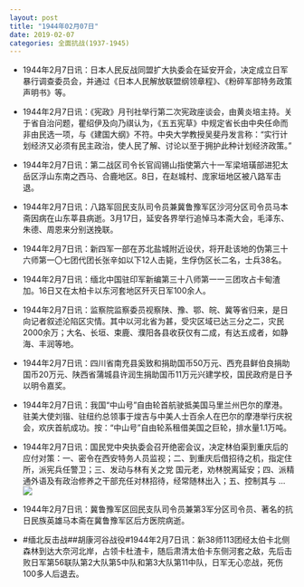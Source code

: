 ```yaml
---
layout: post
title: "1944年02月07日"
date: 2019-02-07
categories: 全面抗战(1937-1945)
---
```


<meta name="referrer" content="no-referrer" />

- 1944年2月7日讯：日本人民反战同盟扩大执委会在延安开会，决定成立日军暴行调查委员会，并通过《日本人民解放联盟纲领章程》、《粉碎军部特务政策声明书》等。 

- 1944年2月7日讯：《宪政》月刊社举行第二次宪政座谈会，由黄炎培主持。关于省自治问题，瞿绍伊及向乃祺认为，《五五宪草》中规定省长由中央任命而非由民选一项，与《建国大纲》不符。中央大学教授吴斐丹发言称：“实行计划经济又必须有民主政治，使人民了解、讨论以至于拥护此种计划经济政策。” 

- 1944年2月7日讯：第二战区司令长官阎锡山指使第六十一军梁培璜部进犯太岳区浮山东南之西马、合鹿地区。8日，在赵城村、庞家垣地区被八路军击退。 

- 1944年2月7日讯：八路军回民支队司令员兼冀鲁豫军区沙河分区司令员马本斋因病在山东莘县病逝。3月17日，延安各界举行追悼马本斋大会，毛泽东、朱德、周恩来分别送挽联。 

- 1944年2月7日讯：新四军一部在苏北盐城附近设伏，将开赴该地的伪第三十六师第一〇七团代团长张辛如以下12人击毙，生俘伪区长二名，士兵38名。 

- 1944年2月7日讯：缅北中国驻印军新编第三十八师第一一三团攻占卡甸渣加。16日又在太柏卡以东河套地区歼灭日军100余人。 

- 1944年2月7日讯：监察院监察委员视察陕、豫、鄂、皖、冀等省归来，是日向记者叙述沦陷区灾情。其中以河北省为甚，受灾区域已达三分之二，灾民2000余万；大名、长垣、束鹿、濮阳各县收获仅有二成，有达五成者，如静海、丰润等地。 

- 1944年2月7日讯：四川省南充县奚致和捐助国币50万元、西充县鲜伯良捐助国币20万元、陕西省蒲城县许润生捐助国币11万元兴建学校，国民政府是日予以明令嘉奖。 

- 1944年2月7日讯：我国“中山号”自由轮首航驶抵美国马里兰州巴尔的摩港。驻美大使刘锴、驻纽约总领事于焌吉与中美人士百余人在巴尔的摩港举行庆祝会，欢庆首航成功。按：“中山号”自由轮系租借美国之巨轮，排水量1.1万吨。 

- 1944年2月7日讯：国民党中央执委会召开绝密会议，决定林伯渠到重庆后的应付对策：一、密令在西安特务人员监视；二、到重庆后借招待之机，指定住所，派宪兵任警卫；三、发动与林有关之党 国元老，劝林脱离延安；四、派精通外语及有政治修养之干部充任对林招待，经常随林出入；五、控制其与 ... <br/><img src="https://wx2.sinaimg.cn/large/aca367d8ly1fzxogbl0ywj20c80ayjrh.jpg" />

- 1944年2月7日讯：冀鲁豫军区回民支队司令员兼第3军分区司令员、著名的抗日民族英雄马本斋在冀鲁豫军区后方医院病逝。 

- #缅北反击战##胡康河谷战役#1944年2月7日讯：新38师113团经太伯卡北侧森林到达大奈河北岸，占领卡杜渣卡，随后肃清太伯卡东侧河套之敌，先后击败日军第56联队第2大队第5中队和第3大队第11中队，日军无心恋战，死伤100多人后退去。 

